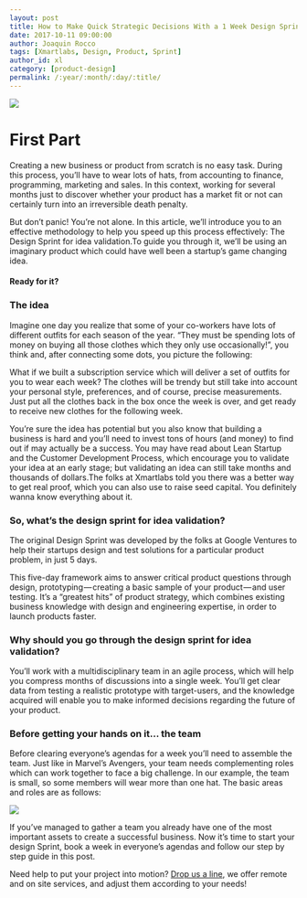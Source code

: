 ```yaml
---
layout: post
title: How to Make Quick Strategic Decisions With a 1 Week Design Sprint. Part 1
date: 2017-10-11 09:00:00
author: Joaquin Rocco
tags: [Xmartlabs, Design, Product, Sprint]
author_id: xl
category: [product-design]
permalink: /:year/:month/:day/:title/
---
```


<img src="/images/sprint1/cover.jpg"/>

# First Part

Creating a new business or product from scratch is no easy task. During this process, you’ll have to wear lots of hats, from accounting to finance, programming, marketing and sales. In this context, working for several months just to discover whether your product has a market fit or not can certainly turn into an irreversible death penalty.

But don’t panic! You’re not alone. In this article, we’ll introduce you to an effective methodology to help you speed up this process effectively: The Design Sprint for idea validation.To guide you through it, we’ll be using an imaginary product which could have well been a startup’s game changing idea.

#### Ready for it?

### The idea

Imagine one day you realize that some of your co-workers have lots of different outfits for each season of the year. “They must be spending lots of money on buying all those clothes which they only use occasionally!”, you think and, after connecting some dots, you picture the following:

What if we built a subscription service which will deliver a set of outfits for you to wear each week? The clothes will be trendy but still take into account your personal style, preferences, and of course, precise measurements. Just put all the clothes back in the box once the week is over, and get ready to receive new clothes for the following week.

You’re sure the idea has potential but you also know that building a business is hard and you’ll need to invest tons of hours (and money) to find out if may actually be a success. You may have read about Lean Startup and the Customer Development Process, which encourage you to validate your idea at an early stage; but validating an idea can still take months and thousands of dollars.The folks at Xmartlabs told you there was a better way to get real proof, which you can also use to raise seed capital. You definitely wanna know everything about it.

### So, what’s the design sprint for idea validation?

The original Design Sprint was developed by the folks at Google Ventures to help their startups design and test solutions for a particular product problem, in just 5 days.

This five-day framework aims to answer critical product questions through design, prototyping — creating a basic sample of your product — and user testing. It’s a “greatest hits” of product strategy, which combines existing business knowledge with design and engineering expertise, in order to launch products faster.

### Why should you go through the design sprint for idea validation?

You’ll work with a multidisciplinary team in an agile process, which will help you compress months of discussions into a single week. You’ll get clear data from testing a realistic prototype with target-users, and the knowledge acquired will enable you to make informed decisions regarding the future of your product.

### Before getting your hands on it… the team

Before clearing everyone’s agendas for a week you’ll need to assemble the team. Just like in Marvel’s Avengers, your team needs complementing roles which can work together to face a big challenge. In our example, the team is small, so some members will wear more than one hat. The basic areas and roles are as follows:

<img src="/images/sprint1/team.jpg"/>

If you’ve managed to gather a team you already have one of the most important assets to create a successful business. Now it’s time to start your design Sprint, book a week in everyone’s agendas and follow our step by step guide in this post.

Need help to put your project into motion? [Drop us a line](https://xmartlabs.com/contact), we offer remote and on site services, and adjust them according to your needs!
